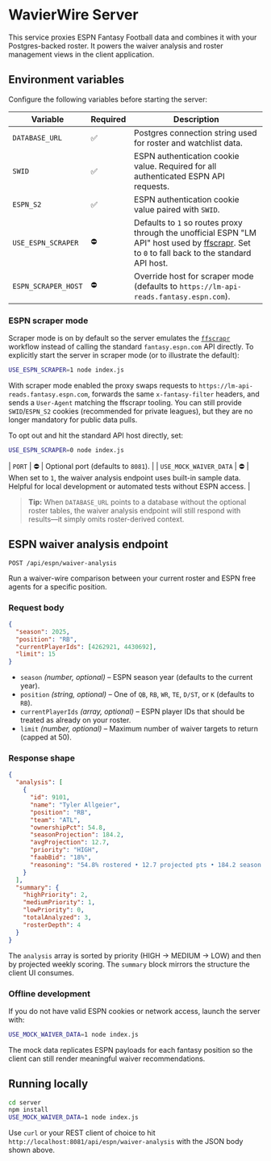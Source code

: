 # WavierWire Server

This service proxies ESPN Fantasy Football data and combines it with your Postgres-backed roster. It powers the waiver analysis and roster management views in the client application.

## Environment variables

Configure the following variables before starting the server:

| Variable | Required | Description |
| --- | --- | --- |
| `DATABASE_URL` | ✅ | Postgres connection string used for roster and watchlist data. |
| `SWID` | ✅ | ESPN authentication cookie value. Required for all authenticated ESPN API requests. |
| `ESPN_S2` | ✅ | ESPN authentication cookie value paired with `SWID`. |
| `USE_ESPN_SCRAPER` | ⛔️ | Defaults to `1` so routes proxy through the unofficial ESPN "LM API" host used by [ffscrapr](https://github.com/ffverse/ffscrapr). Set to `0` to fall back to the standard API host. |
| `ESPN_SCRAPER_HOST` | ⛔️ | Override host for scraper mode (defaults to `https://lm-api-reads.fantasy.espn.com`). |

### ESPN scraper mode

Scraper mode is on by default so the server emulates the [`ffscrapr`](https://ffscrapr.ffverse.com/) workflow instead of calling the standard `fantasy.espn.com` API directly. To explicitly start the server in scraper mode (or to illustrate the default):

```bash
USE_ESPN_SCRAPER=1 node index.js
```

With scraper mode enabled the proxy swaps requests to `https://lm-api-reads.fantasy.espn.com`, forwards the same `x-fantasy-filter` headers, and sends a `User-Agent` matching the ffscrapr tooling. You can still provide `SWID`/`ESPN_S2` cookies (recommended for private leagues), but they are no longer mandatory for public data pulls.

To opt out and hit the standard API host directly, set:

```bash
USE_ESPN_SCRAPER=0 node index.js
```

| `PORT` | ⛔️ | Optional port (defaults to `8081`). |
| `USE_MOCK_WAIVER_DATA` | ⛔️ | When set to `1`, the waiver analysis endpoint uses built-in sample data. Helpful for local development or automated tests without ESPN access. |

> **Tip:** When `DATABASE_URL` points to a database without the optional roster tables, the waiver analysis endpoint will still respond with results—it simply omits roster-derived context.

## ESPN waiver analysis endpoint

`POST /api/espn/waiver-analysis`

Run a waiver-wire comparison between your current roster and ESPN free agents for a specific position.

### Request body

```json
{
  "season": 2025,
  "position": "RB",
  "currentPlayerIds": [4262921, 4430692],
  "limit": 15
}
```

- `season` *(number, optional)* – ESPN season year (defaults to the current year).
- `position` *(string, optional)* – One of `QB`, `RB`, `WR`, `TE`, `D/ST`, or `K` (defaults to `RB`).
- `currentPlayerIds` *(array, optional)* – ESPN player IDs that should be treated as already on your roster.
- `limit` *(number, optional)* – Maximum number of waiver targets to return (capped at 50).

### Response shape

```json
{
  "analysis": [
    {
      "id": 9101,
      "name": "Tyler Allgeier",
      "position": "RB",
      "team": "ATL",
      "ownershipPct": 54.8,
      "seasonProjection": 184.2,
      "avgProjection": 12.7,
      "priority": "HIGH",
      "faabBid": "18%",
      "reasoning": "54.8% rostered • 12.7 projected pts • 184.2 season outlook"
    }
  ],
  "summary": {
    "highPriority": 2,
    "mediumPriority": 1,
    "lowPriority": 0,
    "totalAnalyzed": 3,
    "rosterDepth": 4
  }
}
```

The `analysis` array is sorted by priority (HIGH → MEDIUM → LOW) and then by projected weekly scoring. The `summary` block mirrors the structure the client UI consumes.

### Offline development

If you do not have valid ESPN cookies or network access, launch the server with:

```bash
USE_MOCK_WAIVER_DATA=1 node index.js
```

The mock data replicates ESPN payloads for each fantasy position so the client can still render meaningful waiver recommendations.

## Running locally

```bash
cd server
npm install
USE_MOCK_WAIVER_DATA=1 node index.js
```

Use `curl` or your REST client of choice to hit `http://localhost:8081/api/espn/waiver-analysis` with the JSON body shown above.

